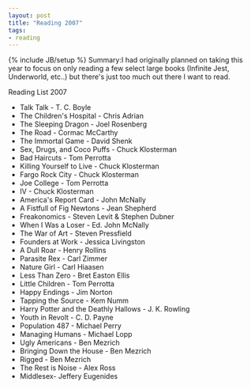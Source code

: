 ```yaml
---
layout: post
title: "Reading 2007"
tags:
- reading
---
```

{% include JB/setup %}
Summary:I had originally planned on taking this year to focus on only reading a few select large books (Infinite Jest, Underworld, etc..) but there's just too much out there I want to read.


Reading List 2007

* Talk Talk - T. C. Boyle
* The Children's Hospital - Chris Adrian
* The Sleeping Dragon - Joel Rosenberg
* The Road - Cormac McCarthy
* The Immortal Game - David Shenk
* Sex, Drugs, and Coco Puffs - Chuck Klosterman
* Bad Haircuts - Tom Perrotta
* Killing Yourself to Live - Chuck Klosterman
* Fargo Rock City - Chuck Klosterman
* Joe College - Tom Perrotta
* IV - Chuck Klosterman
* America's Report Card - John McNally
* A Fistfull of Fig Newtons - Jean Shepherd
* Freakonomics - Steven Levit &amp; Stephen Dubner
* When I Was a Loser - Ed. John McNally
* The War of Art - Steven Pressfield
* Founders at Work - Jessica Livingston
* A Dull Roar - Henry Rollins
* Parasite Rex - Carl Zimmer
* Nature Girl - Carl Hiaasen
* Less Than Zero - Bret Easton Ellis
* Little Children - Tom Perrotta
* Happy Endings - Jim Norton
* Tapping the Source - Kem Numm
* Harry Potter and the Deathly Hallows - J. K. Rowling
* Youth in Revolt - C. D. Payne
* Population 487 - Michael Perry
* Managing Humans - Michael Lopp
* Ugly Americans - Ben Mezrich
* Bringing Down the House - Ben Mezrich
* Rigged - Ben Mezrich
* The Rest is Noise - Alex Ross
* Middlesex- Jeffery Eugenides

